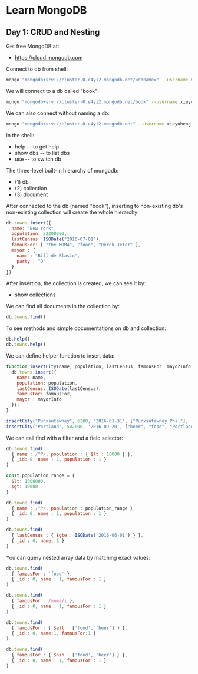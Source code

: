 # Learn MongoDB

## Day 1: CRUD and Nesting

Get free MongoDB at:
- https://cloud.mongodb.com

Connect to db from shell:

``` sh
mongo "mongodb+srv://cluster-0.e4yi2.mongodb.net/<dbname>" --username xieyuheng
```

We will connect to a db called "book":

``` sh
mongo "mongodb+srv://cluster-0.e4yi2.mongodb.net/book" --username xieyuheng
```

We can also connect without naming a db:

``` sh
mongo "mongodb+srv://cluster-0.e4yi2.mongodb.net" --username xieyuheng
```

In the shell:
- help -- to get help
- show dbs -- to list dbs
- use <dbname> -- to switch db

The three-level built-in hierarchy of mongodb:
- (1) db
- (2) collection
- (3) document

After connected to the db (named "book"),
inserting to non-existing db's non-existing collection
will create the whole hierarchy:

``` js
db.towns.insert({
  name: "New York",
  population: 22200000,
  lastCensus: ISODate("2016-07-01"),
  famousFor: [ "the MOMA", "food", "Derek Jeter" ],
  mayor : {
    name : "Bill de Blasio",
    party : "D"
  }
})
```

After insertion, the collection is created, we can see it by:
- show collections

We can find all documents in the collection by:

``` js
db.towns.find()
```

To see methods and simple documentations on db and collection:

``` js
db.help()
db.towns.help()
```

We can define helper function to insert data:

``` js
function insertCity(name, population, lastCensus, famousFor, mayorInfo) {
  db.towns.insert({
    name: name,
    population: population,
    lastCensus: ISODate(lastCensus),
    famousFor: famousFor,
    mayor : mayorInfo
  });
}

insertCity("Punxsutawney", 6200, '2016-01-31', ["Punxsutawney Phil"], { name : "Richard Alexander" })
insertCity("Portland", 582000, '2016-09-20', ["beer", "food", "Portlandia"], { name : "Ted Wheeler", party : "D" })
```

We can call find with a filter and a field selector:

``` js
db.towns.find(
  { name : /^P/, population : { $lt : 10000 } },
  { _id: 0, name : 1, population : 1 }
)

const population_range = {
  $lt: 1000000,
  $gt: 10000
}

db.towns.find(
  { name : /^P/, population : population_range },
  { _id: 0, name : 1, population : 1 }
)

db.towns.find(
  { lastCensus : { $gte : ISODate('2016-06-01') } },
  { _id : 0, name: 1 }
)
```

You can query nested array data by matching exact values:

``` js
db.towns.find(
  { famousFor : 'food' },
  { _id : 0, name : 1, famousFor : 1 }
)

db.towns.find(
  { famousFor : /moma/i },
  { _id : 0, name : 1, famousFor : 1 }
)

db.towns.find(
  { famousFor : { $all : ['food', 'beer'] } },
  { _id : 0, name:1, famousFor:1 }
)

db.towns.find(
  { famousFor : { $nin : ['food', 'beer'] } },
  { _id : 0, name : 1, famousFor : 1 }
)
```
